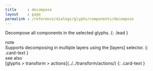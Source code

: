 ```yaml
---
title     : decompose
layout    : page
permalink : /reference/dialogs/glyphs/components/decompose
---
```


Decompose all components in the selected glyphs.
{: .lead }


<div class="card bg-light my-3 rounded-0">
<div class="card-header">note</div>
<div class="card-body" markdown='1'>
Supports decomposing in multiple layers using the [layers] selector.
{: .card-text }
</div>
</div>

[layers]: ../../modifiers/layers/

<div class="card bg-light my-3 rounded-0">
<div class="card-header">see also</div>
<div class="card-body" markdown='1'>
[glyphs > transform > actions](../../transform/actions/)
{: .card-text }
</div>
</div>
